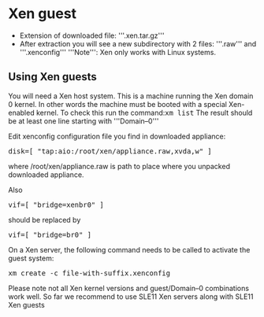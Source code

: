 # Xen guest

* Extension of downloaded file: '''.xen.tar.gz'''
* After extraction you will see a new subdirectory with 2 files:
  '''.raw''' and
'''.xenconfig'''
'''Note''': Xen only works with Linux systems.

## Using Xen guests

You will need a Xen host system. This is a machine running the
Xen domain 0 kernel. In other words the machine must be booted with
a special Xen-enabled kernel. To check this run the command:<tt>xm
list</tt> The result should be at least one line starting with
'''Domain&ndash;0'''

Edit xenconfig configuration file you find in downloaded appliance:

<pre>disk=[ "tap:aio:/root/xen/appliance.raw,xvda,w" ]</pre>

where /root/xen/appliance.raw is path to place where you unpacked
downloaded appliance.

Also

<pre>vif=[ "bridge=xenbr0" ]</pre>

should be replaced by

<pre>vif=[ "bridge=br0" ]</pre>

On a Xen server, the following command needs to be called to activate
the guest system:

<pre>xm create -c file-with-suffix.xenconfig</pre>
Please note not all Xen kernel versions and guest/Domain&ndash;0
combinations work well. So far we recommend to use SLE11 Xen servers
along with SLE11 Xen guests
